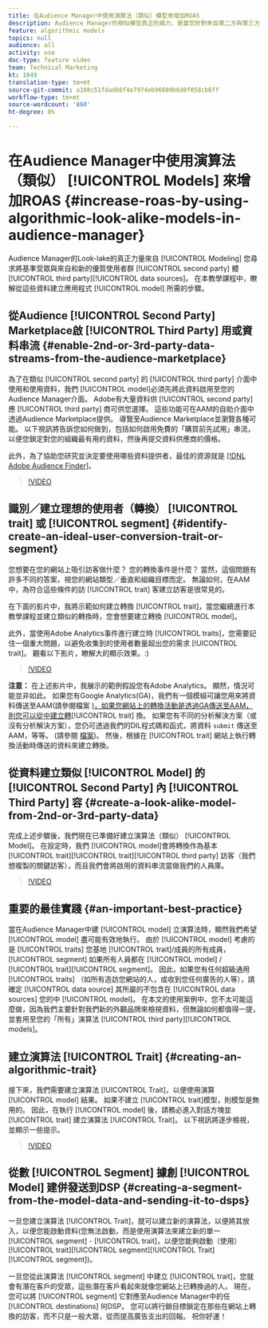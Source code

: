 ```yaml
---
title: 在Audience Manager中使用演算法（類似）模型來增加ROAS
description: Audience Manager的相似模型真正的威力，是當您針對來自第二方與第三方資料來源的優質、全新的使用者群，尋求擴大基準受眾群時。 在本教學課程中，瞭解從這些資料建立模型的步驟。
feature: algorithmic models
topics: null
audience: all
activity: use
doc-type: feature video
team: Technical Marketing
kt: 1849
translation-type: tm+mt
source-git-commit: a108c51fdad66f4e7974eb96609b6d8f058cb6ff
workflow-type: tm+mt
source-wordcount: '860'
ht-degree: 0%

---
```



# 在Audience Manager中使用演算法（類似） [!UICONTROL Models] 來增加ROAS {#increase-roas-by-using-algorithmic-look-alike-models-in-audience-manager}

Audience Manager的Look-lake的真正力量來自 [!UICONTROL Modeling] 您尋求將基準受眾與來自和新的優質使用者群 [!UICONTROL second party] 體 [!UICONTROL third party][!UICONTROL data sources]。 在本教學課程中，瞭解從這些資料建立應用程式 [!UICONTROL model] 所需的步驟。

## 從Audience [!UICONTROL Second Party] Marketplace啟 [!UICONTROL Third Party] 用或資料串流 {#enable-2nd-or-3rd-party-data-streams-from-the-audience-marketplace}

為了在類似 [!UICONTROL second party] 的 [!UICONTROL third party] 介面中使用和使用資料，我們 [!UICONTROL model]必須先將此資料啟用至您的Audience Manager介面。 Adobe有大量資料供 [!UICONTROL second party] 應 [!UICONTROL third party] 商可供您選擇。 這些功能可在AAM的自助介面中透過Audience Marketplace提供。 導覽至Audience Marketplace並瀏覽各種可能。 以下視訊將告訴您如何做到，包括如何啟用免費的「購買前先試用」串流，以便您鎖定對您的組織最有用的資料，然後再提交資料供應商的價格。

此外，為了協助您研究並決定要使用哪些資料提供者，最佳的資源就是 [[!DNL Adobe Audience Finder]](https://www.adobe-audience-finder.com/)。

>[!VIDEO](https://video.tv.adobe.com/v/25188/?quality=12)

## 識別／建立理想的使用者（轉換） [!UICONTROL trait] 或 [!UICONTROL segment] {#identify-create-an-ideal-user-conversion-trait-or-segment}

您想要在您的網站上吸引訪客做什麼？ 您的轉換事件是什麼？ 當然，這個問題有許多不同的答案，視您的網站類型／垂直和組織目標而定。 無論如何，在AAM中，為符合這些條件的訪 [!UICONTROL trait] 客建立訪客是很常見的。

在下面的影片中，我將示範如何建立轉換 [!UICONTROL trait]，當您繼續進行本教學課程並建立類似的轉換時，您會想要建立轉換 [!UICONTROL model]。

此外，當使用Adobe Analytics事件進行建立時 [!UICONTROL traits]，您需要記住一個重大問題，以避免收集到的使用者數量超出您的需求 [!UICONTROL trait]。 觀看以下影片，瞭解大的顯示效果。:)

>[!VIDEO](https://video.tv.adobe.com/v/23431/?quality=12)

**注意：** 在上述影片中，我展示的範例假設您有Adobe Analytics。 顯然，情況可能並非如此。 如果您有Google Analytics(GA)，我們有一個模組可讓您用來將資料傳送至AAM(請參閱檔案 [)，如果您網站上的轉換活動是透過GA傳送至AAM，則您可以從中建立轉](https://marketing.adobe.com/resources/help/en_US/aam/dil-google-universal-analytics.html)[!UICONTROL trait] 換。 如果您有不同的分析解決方案（或沒有分析解決方案），您仍可透過我們的DIL程式碼和函式，將資料 `submit` 傳送至AAM，等等。 (請參閱 [檔案](https://marketing.adobe.com/resources/help/en_US/aam/c_dil.html))。 然後，根據在 [!UICONTROL trait] 網站上執行轉換活動時傳送的資料來建立轉換。

## 從資料建立類似 [!UICONTROL Model] 的 [!UICONTROL Second Party] 內 [!UICONTROL Third Party] 容 {#create-a-look-alike-model-from-2nd-or-3rd-party-data}

完成上述步驟後，我們現在已準備好建立演算法（類似） [!UICONTROL Model]。 在設定時，我們 [!UICONTROL model]會將轉換作為基本 [!UICONTROL trait][!UICONTROL trait][!UICONTROL third party] 訪客（我們想複製的關鍵訪客），而且我們會將啟用的資料串流當做我們的人員庫。

>[!VIDEO](https://video.tv.adobe.com/v/25190/?quality-12)

## 重要的最佳實踐 {#an-important-best-practice}

當在Audience Manager中建 [!UICONTROL model] 立演算法時，顯然我們希望 [!UICONTROL model] 盡可能有效地執行。 由於 [!UICONTROL model] 考慮的是 [!UICONTROL traits] 您基地 [!UICONTROL trait]/成員的所有成員，[!UICONTROL segment] 如果所有人員都在 [!UICONTROL model] / [!UICONTROL trait][!UICONTROL segment]。 因此，如果您有任何超級通用 [!UICONTROL traits] （如所有造訪您網站的人，或收到您任何廣告的人等），請確定 [!UICONTROL data source] 其所屬的不包含在 [!UICONTROL data sources] 您的中 [!UICONTROL model]。 在本文的使用案例中，您不太可能這麼做，因為我們主要針對我們新的外觀品牌來檢視資料，但無論如何都值得一提，並套用至您的「所有」演算法 [!UICONTROL third party][!UICONTROL models]。

## 建立演算法 [!UICONTROL Trait] {#creating-an-algorithmic-trait}

接下來，我們需要建立演算法 [!UICONTROL Trait]，以便使用演算 [!UICONTROL model] 結果。 如果不建立 [!UICONTROL trait]模型，則模型是無用的。 因此，在執行 [!UICONTROL model] 後，請務必進入對話方塊並 [!UICONTROL trait] 建立演算法 [!UICONTROL Trait]。 以下視訊將逐步檢視，並顯示一些提示。

>[!VIDEO](https://video.tv.adobe.com/v/25191/?quality=12)

## 從數 [!UICONTROL Segment] 據創 [!UICONTROL Model] 建併發送到DSP {#creating-a-segment-from-the-model-data-and-sending-it-to-dsps}

一旦您建立演算法 [!UICONTROL Trait]，就可以建立新的演算法，以便將其放入，以便您能啟動資料(您無法啟動，而是使用演算法來建立新的單一 [!UICONTROL segment] - [!UICONTROL trait]，以便您能夠啟動（使用）[!UICONTROL trait][!UICONTROL segment][!UICONTROL Trait][!UICONTROL segment])。

一旦您從此演算法 [!UICONTROL segment] 中建立 [!UICONTROL trait]，您就會有潛在客戶的受眾，這些潛在客戶看起來就像您網站上已轉換過的人。 現在，您可以將 [!UICONTROL segment] 它對應至Audience Manager中的任 [!UICONTROL destinations] 何DSP。 您可以將行銷目標鎖定在那些在網站上轉換的訪客，而不只是一般大眾，從而提高廣告支出的回報。 祝你好運！
